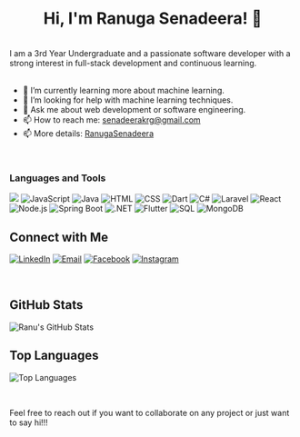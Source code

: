 
<h1 align="center">Hi,  I'm Ranuga Senadeera! 👋</h1>
                                            
<br>
I am a 3rd Year Undergraduate and a passionate software developer with a strong interest in full-stack development and continuous learning.
<br><br>

- 🌱 I’m currently learning more about machine learning.
- 🤔 I’m looking for help with machine learning techniques.
- 💬 Ask me about web development or software engineering.
- 📫 How to reach me: [senadeerakrg@gmail.com](mailto:senadeerakrg@gmail.com)
- 📫 More details: [RanugaSenadeera](https://linkedin.com/in/ranugasenadeera)

<br>

### Languages and Tools

![](https://img.shields.io/badge/-PHP-777BB4?style=flat&logo=php&logoColor=white&label=)
![JavaScript](https://img.shields.io/badge/-JavaScript-F7DF1E?style=flat&logo=javascript&logoColor=black&label=)
![Java](https://img.shields.io/badge/-Java-007396?style=flat&logo=java&logoColor=white&label=)
![HTML](https://img.shields.io/badge/-HTML-E34F26?style=flat&logo=html5&logoColor=white&label=)
![CSS](https://img.shields.io/badge/-CSS-1572B6?style=flat&logo=css3&logoColor=white&label=)
![Dart](https://img.shields.io/badge/-Dart-0175C2?style=flat&logo=dart&logoColor=white&label=)
![C#](https://img.shields.io/badge/-C%23-239120?style=flat&logo=c-sharp&logoColor=white&label=)
![Laravel](https://img.shields.io/badge/-Laravel-FF2D20?style=flat&logo=laravel&logoColor=white&label=)
![React](https://img.shields.io/badge/-React-61DAFB?style=flat&logo=react&logoColor=black&label=)
![Node.js](https://img.shields.io/badge/-Node.js-339933?style=flat&logo=node.js&logoColor=white&label=)
![Spring Boot](https://img.shields.io/badge/-Spring%20Boot-6DB33F?style=flat&logo=spring-boot&logoColor=white&label=)
![.NET](https://img.shields.io/badge/-.NET-512BD4?style=flat&logo=dotnet&logoColor=white&label=)
![Flutter](https://img.shields.io/badge/-Flutter-02569B?style=flat&logo=flutter&logoColor=white&label=)
![SQL](https://img.shields.io/badge/-SQL-4479A1?style=flat&logo=sql&logoColor=white&label=)
![MongoDB](https://img.shields.io/badge/-MongoDB-47A248?style=flat&logo=mongodb&logoColor=white&label=)


## Connect with Me

[![LinkedIn](https://img.shields.io/badge/-LinkedIn-0077B5?style=flat&logo=linkedin&logoColor=white&label=)](https://linkedin.com/in/ranugasenadeera)
[![Email](https://img.shields.io/badge/-Email-D14836?style=flat&logo=gmail&logoColor=white&label=)](mailto:senadeerakrg@gmail.com)
[![Facebook](https://img.shields.io/badge/-Facebook-1877F2?style=flat&logo=facebook&logoColor=white&label=)](https://facebook.com/profile.php?id=61558634829047)
[![Instagram](https://img.shields.io/badge/-Instagram-E4405F?style=flat&logo=instagram&logoColor=white&label=)](https://instagram.com/ranuga_geeneth)

<br>

## GitHub Stats

![Ranu's GitHub Stats](https://github-readme-stats.vercel.app/api?username=ranugasenadeera&show_icons=true&theme=radical)


## Top Languages

![Top Languages](https://github-readme-stats.vercel.app/api/top-langs/?username=ranugasenadeera&layout=compact&theme=radical)

<br>

Feel free to reach out if you want to collaborate on any project or just want to say hi!!!
